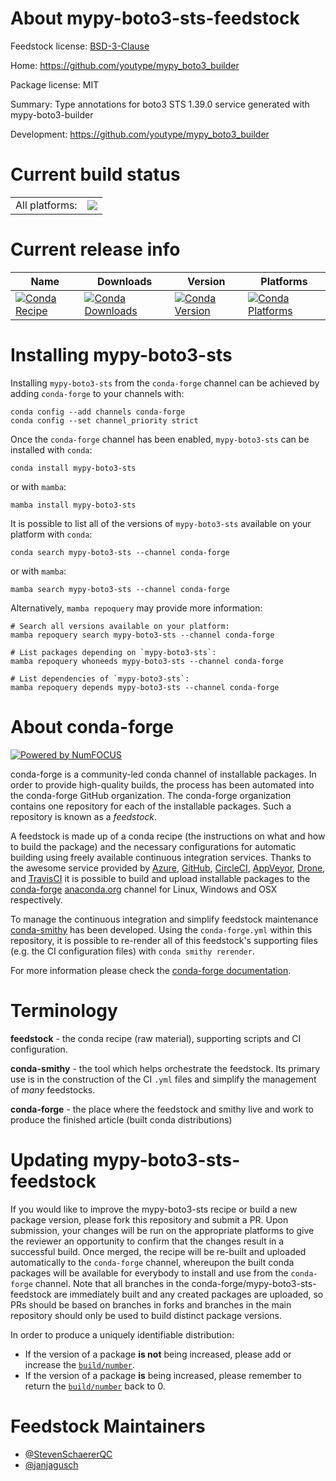 About mypy-boto3-sts-feedstock
==============================

Feedstock license: [BSD-3-Clause](https://github.com/conda-forge/mypy-boto3-sts-feedstock/blob/main/LICENSE.txt)

Home: https://github.com/youtype/mypy_boto3_builder

Package license: MIT

Summary: Type annotations for boto3 STS 1.39.0 service generated with mypy-boto3-builder

Development: https://github.com/youtype/mypy_boto3_builder

Current build status
====================


<table><tr><td>All platforms:</td>
    <td>
      <a href="https://dev.azure.com/conda-forge/feedstock-builds/_build/latest?definitionId=25062&branchName=main">
        <img src="https://dev.azure.com/conda-forge/feedstock-builds/_apis/build/status/mypy-boto3-sts-feedstock?branchName=main">
      </a>
    </td>
  </tr>
</table>

Current release info
====================

| Name | Downloads | Version | Platforms |
| --- | --- | --- | --- |
| [![Conda Recipe](https://img.shields.io/badge/recipe-mypy--boto3--sts-green.svg)](https://anaconda.org/conda-forge/mypy-boto3-sts) | [![Conda Downloads](https://img.shields.io/conda/dn/conda-forge/mypy-boto3-sts.svg)](https://anaconda.org/conda-forge/mypy-boto3-sts) | [![Conda Version](https://img.shields.io/conda/vn/conda-forge/mypy-boto3-sts.svg)](https://anaconda.org/conda-forge/mypy-boto3-sts) | [![Conda Platforms](https://img.shields.io/conda/pn/conda-forge/mypy-boto3-sts.svg)](https://anaconda.org/conda-forge/mypy-boto3-sts) |

Installing mypy-boto3-sts
=========================

Installing `mypy-boto3-sts` from the `conda-forge` channel can be achieved by adding `conda-forge` to your channels with:

```
conda config --add channels conda-forge
conda config --set channel_priority strict
```

Once the `conda-forge` channel has been enabled, `mypy-boto3-sts` can be installed with `conda`:

```
conda install mypy-boto3-sts
```

or with `mamba`:

```
mamba install mypy-boto3-sts
```

It is possible to list all of the versions of `mypy-boto3-sts` available on your platform with `conda`:

```
conda search mypy-boto3-sts --channel conda-forge
```

or with `mamba`:

```
mamba search mypy-boto3-sts --channel conda-forge
```

Alternatively, `mamba repoquery` may provide more information:

```
# Search all versions available on your platform:
mamba repoquery search mypy-boto3-sts --channel conda-forge

# List packages depending on `mypy-boto3-sts`:
mamba repoquery whoneeds mypy-boto3-sts --channel conda-forge

# List dependencies of `mypy-boto3-sts`:
mamba repoquery depends mypy-boto3-sts --channel conda-forge
```


About conda-forge
=================

[![Powered by
NumFOCUS](https://img.shields.io/badge/powered%20by-NumFOCUS-orange.svg?style=flat&colorA=E1523D&colorB=007D8A)](https://numfocus.org)

conda-forge is a community-led conda channel of installable packages.
In order to provide high-quality builds, the process has been automated into the
conda-forge GitHub organization. The conda-forge organization contains one repository
for each of the installable packages. Such a repository is known as a *feedstock*.

A feedstock is made up of a conda recipe (the instructions on what and how to build
the package) and the necessary configurations for automatic building using freely
available continuous integration services. Thanks to the awesome service provided by
[Azure](https://azure.microsoft.com/en-us/services/devops/), [GitHub](https://github.com/),
[CircleCI](https://circleci.com/), [AppVeyor](https://www.appveyor.com/),
[Drone](https://cloud.drone.io/welcome), and [TravisCI](https://travis-ci.com/)
it is possible to build and upload installable packages to the
[conda-forge](https://anaconda.org/conda-forge) [anaconda.org](https://anaconda.org/)
channel for Linux, Windows and OSX respectively.

To manage the continuous integration and simplify feedstock maintenance
[conda-smithy](https://github.com/conda-forge/conda-smithy) has been developed.
Using the ``conda-forge.yml`` within this repository, it is possible to re-render all of
this feedstock's supporting files (e.g. the CI configuration files) with ``conda smithy rerender``.

For more information please check the [conda-forge documentation](https://conda-forge.org/docs/).

Terminology
===========

**feedstock** - the conda recipe (raw material), supporting scripts and CI configuration.

**conda-smithy** - the tool which helps orchestrate the feedstock.
                   Its primary use is in the construction of the CI ``.yml`` files
                   and simplify the management of *many* feedstocks.

**conda-forge** - the place where the feedstock and smithy live and work to
                  produce the finished article (built conda distributions)


Updating mypy-boto3-sts-feedstock
=================================

If you would like to improve the mypy-boto3-sts recipe or build a new
package version, please fork this repository and submit a PR. Upon submission,
your changes will be run on the appropriate platforms to give the reviewer an
opportunity to confirm that the changes result in a successful build. Once
merged, the recipe will be re-built and uploaded automatically to the
`conda-forge` channel, whereupon the built conda packages will be available for
everybody to install and use from the `conda-forge` channel.
Note that all branches in the conda-forge/mypy-boto3-sts-feedstock are
immediately built and any created packages are uploaded, so PRs should be based
on branches in forks and branches in the main repository should only be used to
build distinct package versions.

In order to produce a uniquely identifiable distribution:
 * If the version of a package **is not** being increased, please add or increase
   the [``build/number``](https://docs.conda.io/projects/conda-build/en/latest/resources/define-metadata.html#build-number-and-string).
 * If the version of a package **is** being increased, please remember to return
   the [``build/number``](https://docs.conda.io/projects/conda-build/en/latest/resources/define-metadata.html#build-number-and-string)
   back to 0.

Feedstock Maintainers
=====================

* [@StevenSchaererQC](https://github.com/StevenSchaererQC/)
* [@janjagusch](https://github.com/janjagusch/)

